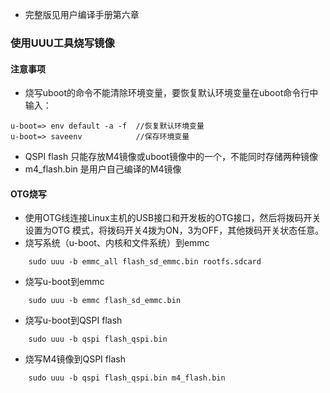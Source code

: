 - 完整版见用户编译手册第六章

### 使用UUU工具烧写镜像

#### 注意事项
- 烧写uboot的命令不能清除环境变量，要恢复默认环境变量在uboot命令行中输入：
```shell
u-boot=> env default -a -f  //恢复默认环境变量 
u-boot=> saveenv            //保存环境变量
```

- QSPI flash 只能存放M4镜像或uboot镜像中的一个，不能同时存储两种镜像
- m4_flash.bin 是用户自己编译的M4镜像

#### OTG烧写
- 使用OTG线连接Linux主机的USB接口和开发板的OTG接口，然后将拨码开关设置为OTG 模式，将拨码开关4拨为ON，3为OFF，其他拨码开关状态任意。
- 烧写系统（u-boot、内核和文件系统）到emmc
```shell
	sudo uuu -b emmc_all flash_sd_emmc.bin rootfs.sdcard
```

- 烧写u-boot到emmc
```shell
	sudo uuu -b emmc flash_sd_emmc.bin
```

- 烧写u-boot到QSPI flash
```shell
	sudo uuu -b qspi flash_qspi.bin
```

- 烧写M4镜像到QSPI flash
```shell
	sudo uuu -b qspi flash_qspi.bin m4_flash.bin
```
